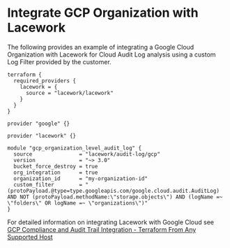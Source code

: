 # Integrate GCP Organization with Lacework
The following provides an example of integrating a Google Cloud Organization with Lacework for Cloud Audit Log analysis using a custom Log Filter provided by the customer.

```hcl
terraform {
  required_providers {
    lacework = {
      source = "lacework/lacework"
    }
  }
}

provider "google" {}

provider "lacework" {}

module "gcp_organization_level_audit_log" {
  source               = "lacework/audit-log/gcp"
  version              = "~> 3.0"
  bucket_force_destroy = true
  org_integration      = true
  organization_id      = "my-organization-id"
  custom_filter        = "(protoPayload.@type=type.googleapis.com/google.cloud.audit.AuditLog) AND NOT (protoPayload.methodName:\"storage.objects\") AND (logName =~ \"folders\" OR logName =~ \"organizations\")"
}
```

For detailed information on integrating Lacework with Google Cloud see [GCP Compliance and Audit Trail Integration - Terraform From Any Supported Host](https://docs.lacework.com/gcp-compliance-and-audit-log-integration-terraform-from-any-supported-host)
